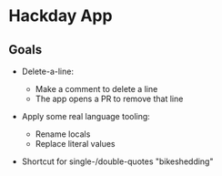 # Hackday App

## Goals

- Delete-a-line:
  - Make a comment to delete a line
  - The app opens a PR to remove that line
- Apply some real language tooling:

  - Rename locals
  - Replace literal values


- Shortcut for single-/double-quotes "bikeshedding"
